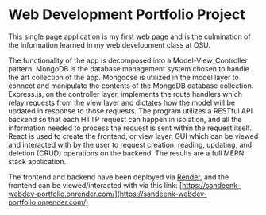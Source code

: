 # Web Development Portfolio Project

This single page application is my first web page and is the culmination of the information learned in my web development class at OSU. 

The functionality of the app is decomposed into a Model-View_Controller pattern. MongoDB is the database management system chosen to handle the art collection of the app. Mongoose is utilized in the model layer to connect and manipulate the contents of the MongoDB database collection. Express.js, on the controller layer, implements the route handlers which relay requests from the view layer and dictates how the model will be updated in response to those requests. The program utilizes a RESTful API backend so that each HTTP request can happen in isolation, and all the information needed to process the request is sent within the request itself. React is used to create the frontend, or view layer, GUI which can be viewed and interacted with by the user to request creation, reading, updating, and deletion (CRUD) operations on the backend. The results are a full MERN stack application.

The frontend and backend have been deployed via [Render](https://render.com/), and the frontend can be viewed/interacted with via this link: [https://sandeenk-webdev-portfolio.onrender.com/](https://sandeenk-webdev-portfolio.onrender.com/)
